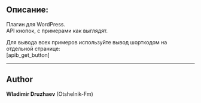 ## Описание:  
Плагин для WordPress.  
API кнопок, с примерами как выглядят.  

Для вывода всех примеров используйте вывод шорткодом на отдельной странице:  
[apib_get_button]  

------------------------------  

## Author  

**Wladimir Druzhaev** (Otshelnik-Fm)  
